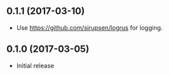 ## 0.1.1 (2017-03-10)

* Use https://github.com/sirupsen/logrus for logging.

## 0.1.0 (2017-03-05)

* Initial release
